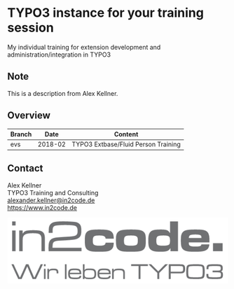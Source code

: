 # TYPO3 instance for your training session

My individual training for extension development and administration/integration in TYPO3  

## Note

This is a description from Alex Kellner.

## Overview

| Branch      | Date        | Content                                           | 
| ----------- | ----------- | ------------------------------------------------- |
| evs         | 2018-02     | TYPO3 Extbase/Fluid Person Training               |


## Contact

Alex Kellner  
TYPO3 Training and Consulting  
alexander.kellner@in2code.de  
https://www.in2code.de

![in2code - Wir leben TYPO3](https://raw.githubusercontent.com/einpraegsam/playground/master/typo3conf/ext/template/Resources/Public/Images/in2code.png)
